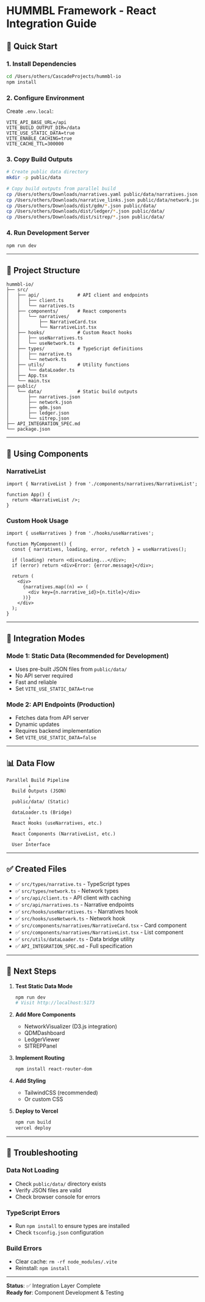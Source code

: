 # HUMMBL Framework - React Integration Guide

## 🚀 Quick Start

### 1. Install Dependencies

```bash
cd /Users/others/CascadeProjects/hummbl-io
npm install
```

### 2. Configure Environment

Create `.env.local`:

```env
VITE_API_BASE_URL=/api
VITE_BUILD_OUTPUT_DIR=/data
VITE_USE_STATIC_DATA=true
VITE_ENABLE_CACHING=true
VITE_CACHE_TTL=300000
```

### 3. Copy Build Outputs

```bash
# Create public data directory
mkdir -p public/data

# Copy build outputs from parallel build
cp /Users/others/Downloads/narratives.yaml public/data/narratives.json
cp /Users/others/Downloads/narrative_links.json public/data/network.json
cp /Users/others/Downloads/dist/qdm/*.json public/data/
cp /Users/others/Downloads/dist/ledger/*.json public/data/
cp /Users/others/Downloads/dist/sitrep/*.json public/data/
```

### 4. Run Development Server

```bash
npm run dev
```

---

## 📁 Project Structure

```
hummbl-io/
├── src/
│   ├── api/              # API client and endpoints
│   │   ├── client.ts
│   │   └── narratives.ts
│   ├── components/       # React components
│   │   └── narratives/
│   │       ├── NarrativeCard.tsx
│   │       └── NarrativeList.tsx
│   ├── hooks/            # Custom React hooks
│   │   ├── useNarratives.ts
│   │   └── useNetwork.ts
│   ├── types/            # TypeScript definitions
│   │   ├── narrative.ts
│   │   └── network.ts
│   ├── utils/            # Utility functions
│   │   └── dataLoader.ts
│   ├── App.tsx
│   └── main.tsx
├── public/
│   └── data/             # Static build outputs
│       ├── narratives.json
│       ├── network.json
│       ├── qdm.json
│       ├── ledger.json
│       └── sitrep.json
├── API_INTEGRATION_SPEC.md
└── package.json
```

---

## 🔌 Using Components

### NarrativeList

```tsx
import { NarrativeList } from './components/narratives/NarrativeList';

function App() {
  return <NarrativeList />;
}
```

### Custom Hook Usage

```tsx
import { useNarratives } from './hooks/useNarratives';

function MyComponent() {
  const { narratives, loading, error, refetch } = useNarratives();

  if (loading) return <div>Loading...</div>;
  if (error) return <div>Error: {error.message}</div>;

  return (
    <div>
      {narratives.map((n) => (
        <div key={n.narrative_id}>{n.title}</div>
      ))}
    </div>
  );
}
```

---

## 🎯 Integration Modes

### Mode 1: Static Data (Recommended for Development)

- Uses pre-built JSON files from `public/data/`
- No API server required
- Fast and reliable
- Set `VITE_USE_STATIC_DATA=true`

### Mode 2: API Endpoints (Production)

- Fetches data from API server
- Dynamic updates
- Requires backend implementation
- Set `VITE_USE_STATIC_DATA=false`

---

## 📊 Data Flow

```
Parallel Build Pipeline
        ↓
  Build Outputs (JSON)
        ↓
  public/data/ (Static)
        ↓
  dataLoader.ts (Bridge)
        ↓
  React Hooks (useNarratives, etc.)
        ↓
  React Components (NarrativeList, etc.)
        ↓
  User Interface
```

---

## ✅ Created Files

- ✅ `src/types/narrative.ts` - TypeScript types
- ✅ `src/types/network.ts` - Network types
- ✅ `src/api/client.ts` - API client with caching
- ✅ `src/api/narratives.ts` - Narrative endpoints
- ✅ `src/hooks/useNarratives.ts` - Narratives hook
- ✅ `src/hooks/useNetwork.ts` - Network hook
- ✅ `src/components/narratives/NarrativeCard.tsx` - Card component
- ✅ `src/components/narratives/NarrativeList.tsx` - List component
- ✅ `src/utils/dataLoader.ts` - Data bridge utility
- ✅ `API_INTEGRATION_SPEC.md` - Full specification

---

## 🚦 Next Steps

1. **Test Static Data Mode**

   ```bash
   npm run dev
   # Visit http://localhost:5173
   ```

2. **Add More Components**
   - NetworkVisualizer (D3.js integration)
   - QDMDashboard
   - LedgerViewer
   - SITREPPanel

3. **Implement Routing**

   ```bash
   npm install react-router-dom
   ```

4. **Add Styling**
   - TailwindCSS (recommended)
   - Or custom CSS

5. **Deploy to Vercel**
   ```bash
   npm run build
   vercel deploy
   ```

---

## 🔧 Troubleshooting

### Data Not Loading

- Check `public/data/` directory exists
- Verify JSON files are valid
- Check browser console for errors

### TypeScript Errors

- Run `npm install` to ensure types are installed
- Check `tsconfig.json` configuration

### Build Errors

- Clear cache: `rm -rf node_modules/.vite`
- Reinstall: `npm install`

---

**Status**: ✅ Integration Layer Complete  
**Ready for**: Component Development & Testing
